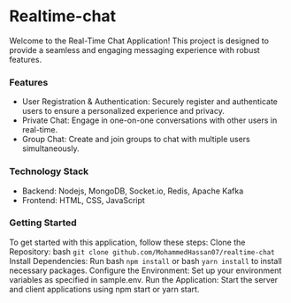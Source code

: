 
# Realtime-chat

Welcome to the Real-Time Chat Application! This project is designed to provide a seamless and engaging messaging experience with robust features.

### Features
- User Registration & Authentication: Securely register and authenticate users to ensure a personalized experience and privacy.
- Private Chat: Engage in one-on-one conversations with other users in real-time.
- Group Chat: Create and join groups to chat with multiple users simultaneously.

### Technology Stack
- Backend: Nodejs, MongoDB, Socket.io, Redis, Apache Kafka
- Frontend: HTML, CSS, JavaScript

### Getting Started

To get started with this application, follow these steps:
    Clone the Repository:
bash ```
 git clone github.com/MohammedHassan07/realtime-chat ```
    Install Dependencies: Run bash ``` npm install ``` or bash ``` yarn install ``` to install necessary packages.
    Configure the Environment: Set up your environment variables as specified in sample.env.
    Run the Application: Start the server and client applications using npm start or yarn start.